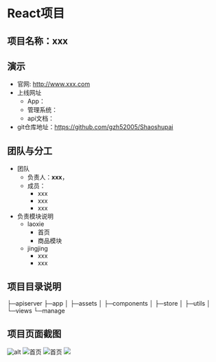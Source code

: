 # React项目

## 项目名称：xxx

## 演示
* 官网: http://www.xxx.com
* 上线网址
    * App：
    * 管理系统：
    * api文档：
* git仓库地址：https://github.com/gzh52005/Shaoshupai

## 团队与分工
* 团队
    * 负责人：**xxx**，
    * 成员：
        * xxx
        * xxx
        * xxx
* 负责模块说明
    * laoxie
        * 首页
        * 商品模块
    * jingjing
        * xxx
        * xxx

## 项目目录说明
├─apiserver
├─app
│  ├─assets
│  ├─components
│  ├─store
│  ├─utils
│  └─views
└─manage

## 项目页面截图
![alt](./doc/img/1.png 'title')
![](./doc/img/1.png '首页')
![](./doc/img/1.png '首页')
<img src="./doc/img/1.png" />